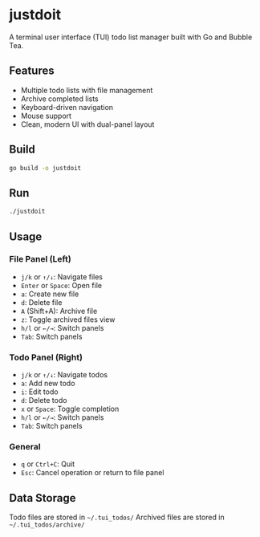 # justdoit

A terminal user interface (TUI) todo list manager built with Go and Bubble Tea.

## Features

- Multiple todo lists with file management
- Archive completed lists
- Keyboard-driven navigation
- Mouse support
- Clean, modern UI with dual-panel layout

## Build

```bash
go build -o justdoit
```

## Run

```bash
./justdoit
```

## Usage

### File Panel (Left)
- `j/k` or `↑/↓`: Navigate files
- `Enter` or `Space`: Open file
- `a`: Create new file
- `d`: Delete file
- `A` (Shift+A): Archive file
- `z`: Toggle archived files view
- `h/l` or `←/→`: Switch panels
- `Tab`: Switch panels

### Todo Panel (Right)
- `j/k` or `↑/↓`: Navigate todos
- `a`: Add new todo
- `i`: Edit todo
- `d`: Delete todo
- `x` or `Space`: Toggle completion
- `h/l` or `←/→`: Switch panels
- `Tab`: Switch panels

### General
- `q` or `Ctrl+C`: Quit
- `Esc`: Cancel operation or return to file panel

## Data Storage

Todo files are stored in `~/.tui_todos/`
Archived files are stored in `~/.tui_todos/archive/`
